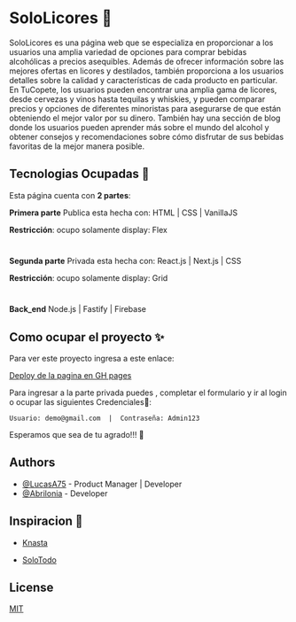 
# SoloLicores 🍺

SoloLicores es una página web que se especializa en proporcionar a los usuarios una amplia variedad de opciones para comprar bebidas alcohólicas a precios asequibles. Además de ofrecer información sobre las mejores ofertas en licores y destilados, también proporciona a los usuarios detalles sobre la calidad y características de cada producto en particular. En TuCopete, los usuarios pueden encontrar una amplia gama de licores, desde cervezas y vinos hasta tequilas y whiskies, y pueden comparar precios y opciones de diferentes minoristas para asegurarse de que están obteniendo el mejor valor por su dinero. También hay una sección de blog donde los usuarios pueden aprender más sobre el mundo del alcohol y obtener consejos y recomendaciones sobre cómo disfrutar de sus bebidas favoritas de la mejor manera posible.



## Tecnologias Ocupadas 🚀

Esta página cuenta con **2 partes**: 

**Primera parte** Publica esta hecha con:
 HTML | CSS | VanillaJS
 
 **Restricción**: ocupo solamente display: Flex
#
**Segunda parte** Privada esta hecha con:
React.js | Next.js | CSS 

 **Restricción**: ocupo solamente display: Grid
#
**Back_end**
Node.js | Fastify | Firebase

## Como ocupar el proyecto ✨
 Para ver este proyecto ingresa a este enlace:

[Deploy de la pagina en GH pages](https://lucasa75.github.io/SoloLicores/)

Para ingresar a la parte privada puedes , completar el formulario y ir al login o ocupar las siguientes
Credenciales🎫:
~~~
Usuario: demo@gmail.com  |  Contraseña: Admin123
~~~

Esperamos que sea de tu agrado!!! 🤗

## Authors

- [@LucasA75](https://github.com/LucasA75) - Product Manager | Developer
- [@Abrilonia](https://github.com/abrilonia) - Developer

## Inspiracion 🔎

- [Knasta](https://knasta.cl/)

- [SoloTodo](https://www.solotodo.cl/)

## License

[MIT](https://choosealicense.com/licenses/mit/)

